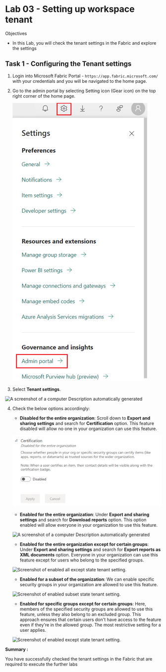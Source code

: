 # Lab 03 - Setting up workspace tenant

Objectives

- In this Lab, you will check the tenant settings in the Fabric and
  explore the settings

## Task 1 - Configuring the Tenant settings

1.  Login into Microsoft Fabric Portal - ```https://app.fabric.microsoft.com/``` with your credentials and you will be navigated to the home page.

2.  Go to the admin portal by selecting Setting icon (Gear icon) on the
    top right corner of the home page.

    ![](./media/image1.png)

3.  Select **Tenant settings**.

  ![A screenshot of a computer Description automatically
generated](./media/image2.png)

4.  Check the below options accordingly:

    - **Disabled for the entire organization**: Scroll down to **Export and
  sharing settings** and search for **Certification** option. This
  feature disabled will allow no one in your organization can use this
  feature.

    ![Screenshot of disabled all state tenant setting.](./media/image3.png)

    - **Enabled for the entire organization**: Under **Export and sharing
  settings** and search for **Download reports** option. This option
  enabled will allow everyone in your organization to use this feature.

    ![A screenshot of a computer Description automatically
generated](./media/image4.png)

    - **Enabled for the entire organization except for certain groups**:
  Under **Export and sharing settings** and search for **Export reports
  as XML documents** option. Everyone in your organization can use this
  feature except for users who belong to the specified groups.

    ![Screenshot of enabled all except state tenant
setting.](./media/image5.png)

    - **Enabled for a subset of the organization**: We can enable specific
  security groups in your organization are allowed to use this feature.

    ![Screenshot of enabled subset state tenant
setting.](./media/image6.png)

    - **Enabled for specific groups except for certain groups**: Here,
  members of the specified security groups are allowed to use this
  feature, unless they also belong to an excluded group. This approach
  ensures that certain users don't have access to the feature even if
  they're in the allowed group. The most restrictive setting for a user
  applies.

    ![Screenshot of enabled except state tenant
setting.](./media/image7.png)

**Summary :**

You have successfully checked the tenant settings in the Fabric that are
required to execute the further labs
